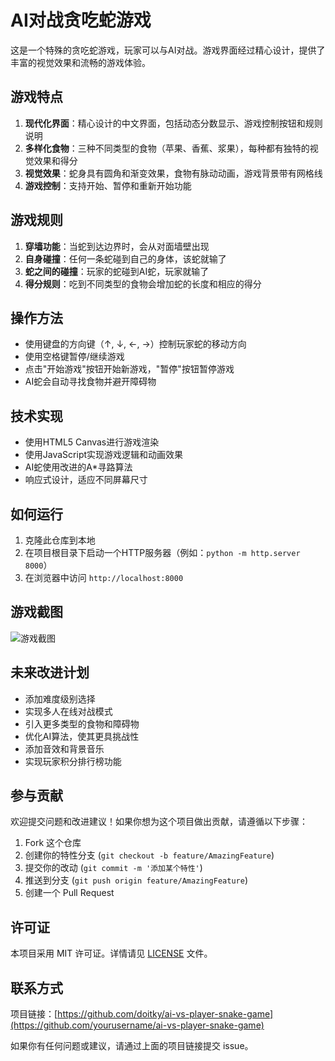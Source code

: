 # AI对战贪吃蛇游戏

这是一个特殊的贪吃蛇游戏，玩家可以与AI对战。游戏界面经过精心设计，提供了丰富的视觉效果和流畅的游戏体验。

## 游戏特点

1. **现代化界面**：精心设计的中文界面，包括动态分数显示、游戏控制按钮和规则说明
2. **多样化食物**：三种不同类型的食物（苹果、香蕉、浆果），每种都有独特的视觉效果和得分
3. **视觉效果**：蛇身具有圆角和渐变效果，食物有脉动动画，游戏背景带有网格线
4. **游戏控制**：支持开始、暂停和重新开始功能

## 游戏规则

1. **穿墙功能**：当蛇到达边界时，会从对面墙壁出现
2. **自身碰撞**：任何一条蛇碰到自己的身体，该蛇就输了
3. **蛇之间的碰撞**：玩家的蛇碰到AI蛇，玩家就输了
4. **得分规则**：吃到不同类型的食物会增加蛇的长度和相应的得分

## 操作方法

- 使用键盘的方向键（↑, ↓, ←, →）控制玩家蛇的移动方向
- 使用空格键暂停/继续游戏
- 点击"开始游戏"按钮开始新游戏，"暂停"按钮暂停游戏
- AI蛇会自动寻找食物并避开障碍物

## 技术实现

- 使用HTML5 Canvas进行游戏渲染
- 使用JavaScript实现游戏逻辑和动画效果
- AI蛇使用改进的A*寻路算法
- 响应式设计，适应不同屏幕尺寸

## 如何运行

1. 克隆此仓库到本地
2. 在项目根目录下启动一个HTTP服务器（例如：`python -m http.server 8000`）
3. 在浏览器中访问 `http://localhost:8000`

## 游戏截图

![游戏截图](https://example.com/screenshot.png)

## 未来改进计划

- 添加难度级别选择
- 实现多人在线对战模式
- 引入更多类型的食物和障碍物
- 优化AI算法，使其更具挑战性
- 添加音效和背景音乐
- 实现玩家积分排行榜功能

## 参与贡献

欢迎提交问题和改进建议！如果你想为这个项目做出贡献，请遵循以下步骤：

1. Fork 这个仓库
2. 创建你的特性分支 (`git checkout -b feature/AmazingFeature`)
3. 提交你的改动 (`git commit -m '添加某个特性'`)
4. 推送到分支 (`git push origin feature/AmazingFeature`)
5. 创建一个 Pull Request

## 许可证

本项目采用 MIT 许可证。详情请见 [LICENSE](LICENSE) 文件。

## 联系方式

项目链接：[https://github.com/doitky/ai-vs-player-snake-game](https://github.com/yourusername/ai-vs-player-snake-game)

如果你有任何问题或建议，请通过上面的项目链接提交 issue。
